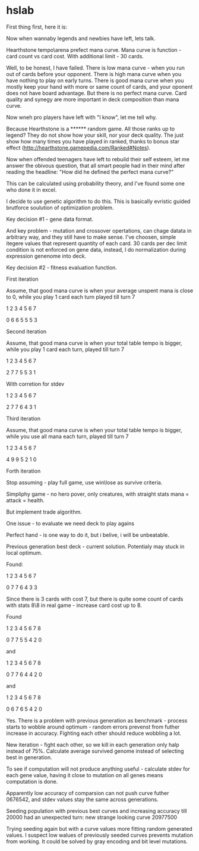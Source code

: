 # hslab
First thing first, here it is:

Now when wannaby legends and newbies have left, lets talk.

Hearthstone tempo\arena prefect mana curve.
Mana curve is function - card count vs card cost. 
With additional limit - 30 cards.

Well, to be honest, I have failed. There is low mana curve - when you run out of cards before your opponent. There is high mana curve when you have nothing to play on early turns. There is good mana curve when you mostly keep your hand with more or same count of cards, and your oponent does not have board advantage. But there is no perfect mana curve. Card quality and synegy are more important in deck composition than mana curve.

Now wneh pro players have left with "I know", let me tell why.

Because Hearthstone is a ****** random game. All those ranks up to legend? They do not show how your skill, nor your deck quality. The just show how many times you have played in ranked, thanks to bonus star effect (http://hearthstone.gamepedia.com/Ranked#Notes).

Now when offended teenagers have left to rebuild their self esteem, let me answer the obivous question, that all smart people had in their mind after reading the headline:
"How did he defined the perfect mana curve?"


This can be calculated using probability theory, and I've found some one who done it in excel.

I decide to use genetic algorithm to do this. This is basically evristic guided brutforce soulution of optimization problem.

Key decision #1 - gene data format.

And key problem - mutation and crossover opertations, can chage datata in arbitrary way, and they still have to make sense.
I've choosen, simple itegere values that represent quantity of each card.
30 cards per dec limit condition is not enforced on gene data, instead, I do normalization during expression genenome into deck.

Key decision #2 - fitness evaluation function.

First iteration

Assume, that good mana curve is when your average unspent mana is close to 0, while you play 1 card each turn played till turn 7


1 2 3 4 5 6 7

0 6 6 5 5 5 3

Second iteration

Assume, that good mana curve is when your total table tempo is bigger, while you play 1 card each turn, played till turn 7

1 2 3 4 5 6 7

2 7 7 5 5 3 1

With corretion for stdev

1 2 3 4 5 6 7

2 7 7 6 4 3 1

Third iteration

Assume, that good mana curve is when your total table tempo is bigger, while you use all mana each turn, played till turn 7

1 2 3 4 5 6 7

4 9 9 5 2 1 0

Forth iteration

Stop assuming - play full game, use win\lose as survive criteria. 

Simpliphy game - no hero pover, only creatures, with straight stats mana = attack = health.

But implement trade algorithm.

One issue - to evaluate we need deck to play agains

Perfect hand - is one way to do it, but i belive, i will be unbeatable.

Previous generation best deck - current solution. Potentialy may stuck in local optimum.

Found:

1 2 3 4 5 6 7

0 7 7 6 4 3 3

Since there is 3 cards with cost 7, but there is quite some count of cards with stats 8\8 in real game - increase card cost up to 8.

Found

1 2 3 4 5 6 7 8

0 7 7 5 5 4 2 0 

and

1 2 3 4 5 6 7 8

0 7 7 6 4 4 2 0 

and 

1 2 3 4 5 6 7 8

0 6 7 6 5 4 2 0

Yes. There is a problem with previous generation as benchmark - process starts to wobble around optimum - random errors prevenst from futher increase in accuracy. Fighting each other should reduce wobbling a lot.

New iteration - fight each other, so we kill in each generation only halp instead of 75%. Calculate average survived genome instead of selecting best in generation.

To see if computation will not produce anything useful - calculate stdev for each gene value, having it close to mutation on all genes means computation is done.

Apparently low accuracy of comparsion can not push curve futher 0676542, and stdev values stay the same across generations.

Seeding population with previous best curves and increasing accuracy till 20000 had an unexpected turn: new strange looking curve 20977500

Trying seeding again but with a curve values more fitting random generated values. 
I suspect low walues of previously seeded curves prevents mutation from working. It could be solved by gray encoding and bit level mutations.
